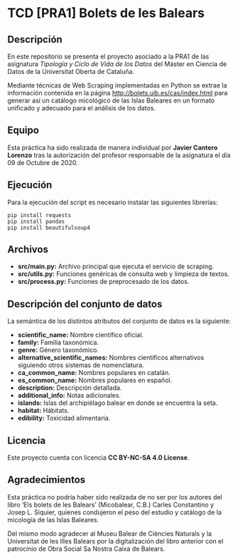 # TCD [PRA1] Bolets de les Balears

## Descripción

En este repositorio se presenta el proyecto asociado a la PRA1 de las asignatura _Tipología y Ciclo de Vida de los Datos_ del Máster en Ciencia de Datos de la Universitat Oberta de Cataluña.

Mediante técnicas de Web Scraping implementadas en Python se extrae la información contenida en la página http://bolets.uib.es/cas/index.html para generar así un catálogo micológico de las Islas Baleares en un formato unificado y adecuado para el análisis de los datos.

## Equipo

Esta práctica ha sido realizada de manera individual por **Javier Cantero Lorenzo** tras la autorización del profesor responsable de la asignatura el día 09 de Octubre de 2020.

## Ejecución

Para la ejecución del script es necesario instalar las siguientes librerías:

```
pip install requests
pip install pandas
pip install beautifulsoup4
```

## Archivos

- **src/main.py:** Archivo principal que ejecuta el servicio de scraping.
- **src/utils.py:** Funciones genéricas de consulta web y limpieza de textos.
- **src/process.py:** Funciones de preprocesado de los datos.

## Descripción del conjunto de datos

La semántica de los distintos atributos del conjunto de datos es la siguiente:

- **scientific_name:** Nombre científico oficial.
- **family:** Familia taxonómica.
- **genre:** Género taxonómico.
- **alternative_scientific_names:** Nombres científicos alternativos siguiendo otros sistemas de nomenclatura.
- **ca_common_name:** Nombres populares en catalán.
- **es_common_name:** Nombres populares en español.
- **description:** Descripción detallada.
- **additional_info:** Notas adicionales.
- **islands:** Islas del archipiélago balear en donde se encuentra la seta.
- **habitat:** Hábitats.
- **edibility:** Toxicidad alimentaria.

## Licencia

Este proyecto cuenta con licencia **CC BY-NC-SA 4.0 License**.

## Agradecimientos

Esta práctica no podría haber sido realizada de no ser por los autores del libro ‘Els bolets de les Balears’ (Micobalear, C.B.) Carles Constantino y Josep L. Siquier, quienes condujeron el peso del estudio y catálogo de la micología de las Islas Baleares.

Del mismo modo agradecer al Museu Balear de Ciències Naturals y la Universitat de les Illes Balears por la digitalización del libro anterior con el patrocinio de Obra Social Sa Nostra Caixa de Balears.
